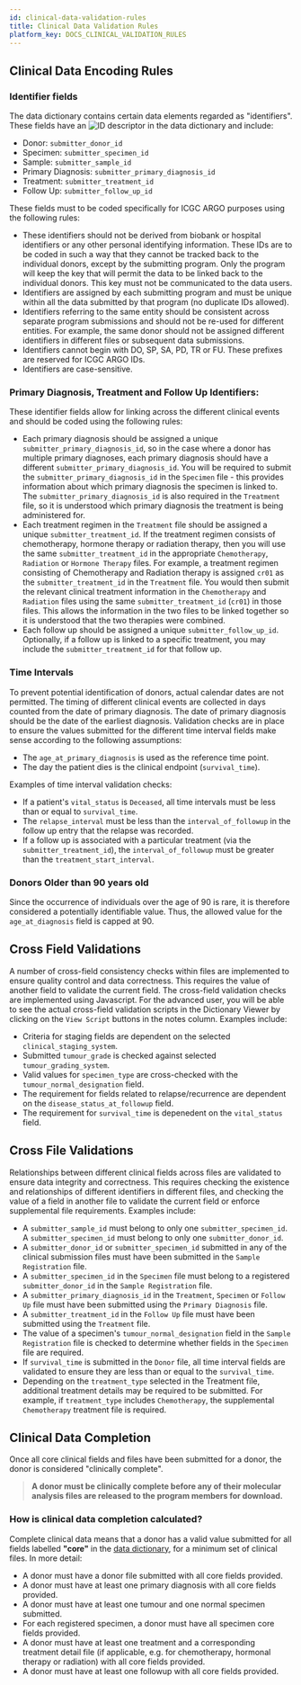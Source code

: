 ```yaml
---
id: clinical-data-validation-rules
title: Clinical Data Validation Rules
platform_key: DOCS_CLINICAL_VALIDATION_RULES
---
```


## Clinical Data Encoding Rules

### Identifier fields

The data dictionary contains certain data elements regarded as "identifiers". These fields have an ![ID](/assets/submission/dictionary-id.svg) descriptor in the data dictionary and include:

- Donor: `submitter_donor_id`
- Specimen: `submitter_specimen_id`
- Sample: `submitter_sample_id`
- Primary Diagnosis: `submitter_primary_diagnosis_id`
- Treatment: `submitter_treatment_id`
- Follow Up: `submitter_follow_up_id`

These fields must to be coded specifically for ICGC ARGO purposes using the following rules:

- These identifiers should not be derived from biobank or hospital identifiers or any other personal identifying information. These IDs are to be coded in such a way that they cannot be tracked back to the individual donors, except by the submitting program. Only the program will keep the key that will permit the data to be linked back to the individual donors. This key must not be communicated to the data users.
- Identifiers are assigned by each submitting program and must be unique within all the data submitted by that program (no duplicate IDs allowed).
- Identifiers referring to the same entity should be consistent across separate program submissions and should not be re-used for different entities. For example, the same donor should not be assigned different identifiers in different files or subsequent data submissions.
- Identifiers cannot begin with DO, SP, SA, PD, TR or FU. These prefixes are reserved for ICGC ARGO IDs.
- Identifiers are case-sensitive.

### Primary Diagnosis, Treatment and Follow Up Identifiers:

These identifier fields allow for linking across the different clinical events and should be coded using the following rules:

- Each primary diagnosis should be assigned a unique `submitter_primary_diagnosis_id`, so in the case where a donor has multiple primary diagnoses, each primary diagnosis should have a different `submitter_primary_diagnosis_id`. You will be required to submit the `submitter_primary_diagnosis_id` in the `Specimen` file - this provides information about which primary diagnosis the specimen is linked to. The `submitter_primary_diagnosis_id` is also required in the `Treatment` file, so it is understood which primary diagnosis the treatment is being administered for.
- Each treatment regimen in the `Treatment` file should be assigned a unique `submitter_treatment_id`. If the treatment regimen consists of chemotherapy, hormone therapy or radiation therapy, then you will use the same `submitter_treatment_id` in the appropriate `Chemotherapy`, `Radiation` or `Hormone Therapy` files. For example, a treatment regimen consisting of Chemotherapy and Radiation therapy is assigned `cr01` as the `submitter_treatment_id` in the `Treatment` file. You would then submit the relevant clinical treatment information in the `Chemotherapy` and `Radiation` files using the same `submitter_treatment_id` (`cr01`) in those files. This allows the information in the two files to be linked together so it is understood that the two therapies were combined.
- Each follow up should be assigned a unique `submitter_follow_up_id`. Optionally, if a follow up is linked to a specific treatment, you may include the `submitter_treatment_id` for that follow up.

### Time Intervals

To prevent potential identification of donors, actual calendar dates are not permitted. The timing of different clinical events are collected in days counted from the date of primary diagnosis. The date of primary diagnosis should be the date of the earliest diagnosis. Validation checks are in place to ensure the values submitted for the different time interval fields make sense according to the following assumptions:

- The `age_at_primary_diagnosis` is used as the reference time point.
- The day the patient dies is the clinical endpoint (`survival_time`).

Examples of time interval validation checks:

- If a patient's `vital_status` is `Deceased`, all time intervals must be less than or equal to `survival_time`.
- The `relapse_interval` must be less than the `interval_of_followup` in the follow up entry that the relapse was recorded.
- If a follow up is associated with a particular treatment (via the `submitter_treatment_id`), the `interval_of_followup` must be greater than the `treatment_start_interval`.


### Donors Older than 90 years old

Since the occurrence of individuals over the age of 90 is rare, it is therefore considered a potentially identifiable value. Thus, the allowed value for the `age_at_diagnosis` field is capped at 90.


## Cross Field Validations

A number of cross-field consistency checks within files are implemented to ensure quality control and data correctness. This requires the value of another field to validate the current field. The cross-field validation checks are implemented using Javascript. For the advanced user, you will be able to see the actual cross-field validation scripts in the Dictionary Viewer by clicking on the `View Script` buttons in the notes column. Examples include:

- Criteria for staging fields are dependent on the selected `clinical_staging_system`.
- Submitted `tumour_grade` is checked against selected `tumour_grading_system`.
- Valid values for `specimen_type` are cross-checked with the `tumour_normal_designation` field.
- The requirement for fields related to relapse/recurrence are dependent on the `disease_status_at_followup` field.
- The requirement for `survival_time` is depenedent on the `vital_status` field.


## Cross File Validations

Relationships between different clinical fields across files are validated to ensure data integrity and correctness. This requires checking the existence and relationships of different identifiers in different files, and checking the value of a field in another file to validate the current field or enforce supplemental file requirements. Examples include:

- A `submitter_sample_id` must belong to only one `submitter_specimen_id`. A `submitter_specimen_id` must belong to only one `submitter_donor_id`.
- A `submitter_donor_id` or `submitter_specimen_id` submitted in any of the clinical submission files must have been submitted in the `Sample Registration` file.
- A `submitter_specimen_id` in the `Specimen` file must belong to a registered `submitter_donor_id` in the `Sample Registration` file.
- A `submitter_primary_diagnosis_id` in the `Treatment`, `Specimen` or `Follow Up` file must have been submitted using the `Primary Diagnosis` file.
- A `submitter_treatment_id` in the `Follow Up` file must have been submitted using the `Treatment` file.
- The value of a specimen's `tumour_normal_designation` field in the `Sample Registration` file is checked to determine whether fields in the `Specimen` file are required.
- If `survival_time` is submitted in the `Donor` file, all time interval fields are validated to ensure they are less than or equal to the `survival_time`.
- Depending on the `treatment_type` selected in the Treatment file, additional treatment details may be required to be submitted. For example, if `treatment_type` includes `Chemotherapy`, the supplemental `Chemotherapy` treatment file is required. 


## Clinical Data Completion

Once all core clinical fields and files have been submitted for a donor, the donor is considered "clinically complete".

> **A donor must be clinically complete before any of their molecular analysis files are released to the program members for download.**

### How is clinical data completion calculated?

Complete clinical data means that a donor has a valid value submitted for all fields labelled **"core"** in the [data dictionary](/dictionary), for a minimum set of clinical files. In more detail:

- A donor must have a donor file submitted with all core fields provided.
- A donor must have at least one primary diagnosis with all core fields provided.
- A donor must have at least one tumour and one normal specimen submitted.
- For each registered specimen, a donor must have all specimen core fields provided.
- A donor must have at least one treatment and a corresponding treatment detail file (if applicable, e.g. for chemotherapy, hormonal therapy or radiation) with all core fields provided.
- A donor must have at least one followup with all core fields provided.
